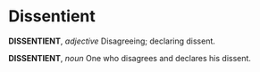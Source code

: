 # Dissentient

**DISSENTIENT**, _adjective_ Disagreeing; declaring dissent.

**DISSENTIENT**, _noun_ One who disagrees and declares his dissent.